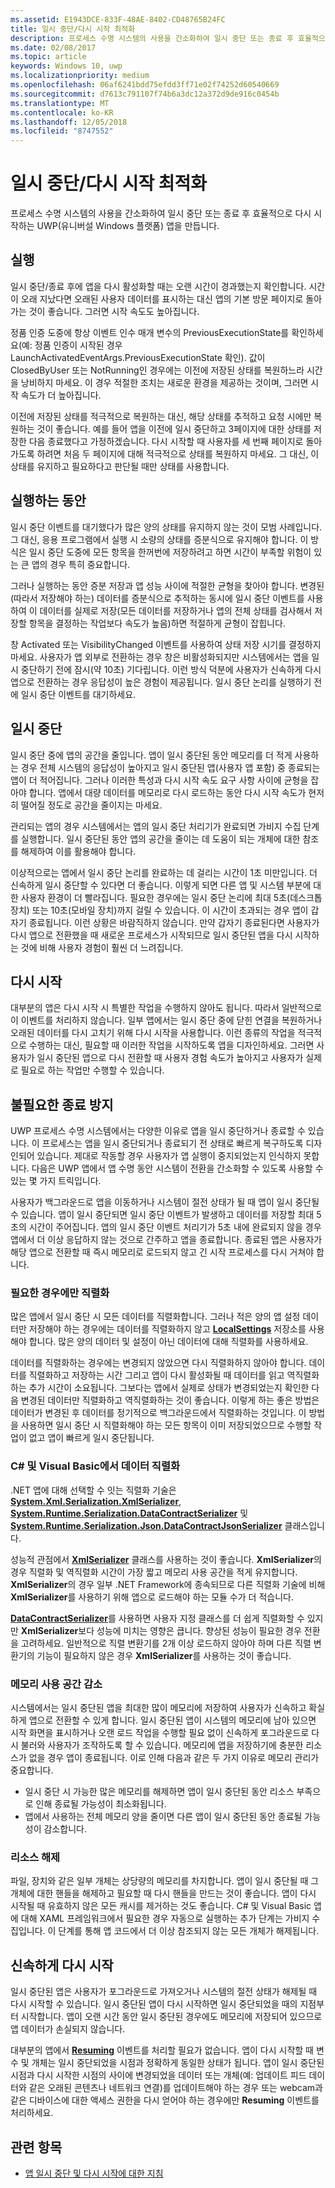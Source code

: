 ```yaml
---
ms.assetid: E1943DCE-833F-48AE-8402-CD48765B24FC
title: 일시 중단/다시 시작 최적화
description: 프로세스 수명 시스템의 사용을 간소화하여 일시 중단 또는 종료 후 효율적으로 다시 시작하는 UWP(유니버설 Windows 플랫폼) 앱을 만듭니다.
ms.date: 02/08/2017
ms.topic: article
keywords: Windows 10, uwp
ms.localizationpriority: medium
ms.openlocfilehash: 06af6241bdd75efdd3ff71e02f74252d60540669
ms.sourcegitcommit: d7613c791107f74b6a3dc12a372d9de916c0454b
ms.translationtype: MT
ms.contentlocale: ko-KR
ms.lasthandoff: 12/05/2018
ms.locfileid: "8747552"
---
```

# <a name="optimize-suspendresume"></a>일시 중단/다시 시작 최적화


프로세스 수명 시스템의 사용을 간소화하여 일시 중단 또는 종료 후 효율적으로 다시 시작하는 UWP(유니버설 Windows 플랫폼) 앱을 만듭니다.

## <a name="launch"></a>실행

일시 중단/종료 후에 앱을 다시 활성화할 때는 오랜 시간이 경과했는지 확인합니다. 시간이 오래 지났다면 오래된 사용자 데이터를 표시하는 대신 앱의 기본 방문 페이지로 돌아가는 것이 좋습니다. 그러면 시작 속도도 높아집니다.

정품 인증 도중에 항상 이벤트 인수 매개 변수의 PreviousExecutionState를 확인하세요(예: 정품 인증이 시작된 경우 LaunchActivatedEventArgs.PreviousExecutionState 확인). 값이 ClosedByUser 또는 NotRunning인 경우에는 이전에 저장된 상태를 복원하느라 시간을 낭비하지 마세요. 이 경우 적절한 조치는 새로운 환경을 제공하는 것이며, 그러면 시작 속도가 더 높아집니다.

이전에 저장된 상태를 적극적으로 복원하는 대신, 해당 상태를 추적하고 요청 시에만 복원하는 것이 좋습니다. 예를 들어 앱을 이전에 일시 중단하고 3페이지에 대한 상태를 저장한 다음 종료했다고 가정하겠습니다. 다시 시작할 때 사용자를 세 번째 페이지로 돌아가도록 하려면 처음 두 페이지에 대해 적극적으로 상태를 복원하지 마세요. 그 대신, 이 상태를 유지하고 필요하다고 판단될 때만 상태를 사용합니다.

## <a name="while-running"></a>실행하는 동안

일시 중단 이벤트를 대기했다가 많은 양의 상태를 유지하지 않는 것이 모범 사례입니다. 그 대신, 응용 프로그램에서 실행 시 소량의 상태를 증분식으로 유지해야 합니다. 이 방식은 일시 중단 도중에 모든 항목을 한꺼번에 저장하려고 하면 시간이 부족할 위험이 있는 큰 앱의 경우 특히 중요합니다.

그러나 실행하는 동안 증분 저장과 앱 성능 사이에 적절한 균형을 찾아야 합니다. 변경된(따라서 저장해야 하는) 데이터를 증분식으로 추적하는 동시에 일시 중단 이벤트를 사용하여 이 데이터를 실제로 저장(모든 데이터를 저장하거나 앱의 전체 상태를 검사해서 저장할 항목을 결정하는 작업보다 속도가 높음)하면 적절하게 균형이 잡힙니다.

창 Activated 또는 VisibilityChanged 이벤트를 사용하여 상태 저장 시기를 결정하지 마세요. 사용자가 앱 외부로 전환하는 경우 창은 비활성화되지만 시스템에서는 앱을 일시 중단하기 전에 잠시(약 10초) 기다립니다. 이런 방식 덕분에 사용자가 신속하게 다시 앱으로 전환하는 경우 응답성이 높은 경험이 제공됩니다. 일시 중단 논리를 실행하기 전에 일시 중단 이벤트를 대기하세요.

## <a name="suspend"></a>일시 중단

일시 중단 중에 앱의 공간을 줄입니다. 앱이 일시 중단된 동안 메모리를 더 적게 사용하는 경우 전체 시스템의 응답성이 높아지고 일시 중단된 앱(사용자 앱 포함) 중 종료되는 앱이 더 적어집니다. 그러나 이러한 특성과 다시 시작 속도 요구 사항 사이에 균형을 잡아야 합니다. 앱에서 대량 데이터를 메모리로 다시 로드하는 동안 다시 시작 속도가 현저히 떨어질 정도로 공간을 줄이지는 마세요.

관리되는 앱의 경우 시스템에서는 앱의 일시 중단 처리기가 완료되면 가비지 수집 단계를 실행합니다. 일시 중단된 동안 앱의 공간을 줄이는 데 도움이 되는 개체에 대한 참조를 해제하여 이를 활용해야 합니다.

이상적으로는 앱에서 일시 중단 논리를 완료하는 데 걸리는 시간이 1초 미만입니다. 더 신속하게 일시 중단할 수 있다면 더 좋습니다. 이렇게 되면 다른 앱 및 시스템 부분에 대한 사용자 환경이 더 빨라집니다. 필요한 경우에는 일시 중단 논리에 최대 5초(데스크톱 장치) 또는 10초(모바일 장치)까지 걸릴 수 있습니다. 이 시간이 초과되는 경우 앱이 갑자기 종료됩니다. 이런 상황은 바람직하지 않습니다. 만약 갑자기 종료된다면 사용자가 다시 앱으로 전환했을 때 새로운 프로세스가 시작되므로 일시 중단된 앱을 다시 시작하는 것에 비해 사용자 경험이 훨씬 더 느려집니다.

## <a name="resume"></a>다시 시작

대부분의 앱은 다시 시작 시 특별한 작업을 수행하지 않아도 됩니다. 따라서 일반적으로 이 이벤트를 처리하지 않습니다. 일부 앱에서는 일시 중단 중에 닫힌 연결을 복원하거나 오래된 데이터를 다시 고치기 위해 다시 시작을 사용합니다. 이런 종류의 작업을 적극적으로 수행하는 대신, 필요할 때 이러한 작업을 시작하도록 앱을 디자인하세요. 그러면 사용자가 일시 중단된 앱으로 다시 전환할 때 사용자 경험 속도가 높아지고 사용자가 실제로 필요로 하는 작업만 수행할 수 있습니다.

## <a name="avoid-unnecessary-termination"></a>불필요한 종료 방지

UWP 프로세스 수명 시스템에서는 다양한 이유로 앱을 일시 중단하거나 종료할 수 있습니다. 이 프로세스는 앱을 일시 중단되거나 종료되기 전 상태로 빠르게 복구하도록 디자인되어 있습니다. 제대로 작동할 경우 사용자가 앱 실행이 중지되었는지 인식하지 못합니다. 다음은 UWP 앱에서 앱 수명 동안 시스템이 전환을 간소화할 수 있도록 사용할 수 있는 몇 가지 트릭입니다.

사용자가 백그라운드로 앱을 이동하거나 시스템이 절전 상태가 될 때 앱이 일시 중단될 수 있습니다. 앱이 일시 중단되면 일시 중단 이벤트가 발생하고 데이터를 저장할 최대 5초의 시간이 주어집니다. 앱의 일시 중단 이벤트 처리기가 5초 내에 완료되지 않을 경우 앱에서 더 이상 응답하지 않는 것으로 간주하고 앱을 종료합니다. 종료된 앱은 사용자가 해당 앱으로 전환할 때 즉시 메모리로 로드되지 않고 긴 시작 프로세스를 다시 거쳐야 합니다.

### <a name="serialize-only-when-necessary"></a>필요한 경우에만 직렬화

많은 앱에서 일시 중단 시 모든 데이터를 직렬화합니다. 그러나 적은 양의 앱 설정 데이터만 저장해야 하는 경우에는 데이터를 직렬화하지 않고 [**LocalSettings**](https://msdn.microsoft.com/library/windows/apps/BR241622) 저장소를 사용해야 합니다. 많은 양의 데이터 및 설정이 아닌 데이터에 대해 직렬화를 사용하세요.

데이터를 직렬화하는 경우에는 변경되지 않았으면 다시 직렬화하지 않아야 합니다. 데이터를 직렬화하고 저장하는 시간 그리고 앱이 다시 활성화될 때 데이터를 읽고 역직렬화하는 추가 시간이 소요됩니다. 그보다는 앱에서 실제로 상태가 변경되었는지 확인한 다음 변경된 데이터만 직렬화하고 역직렬화하는 것이 좋습니다. 이렇게 하는 좋은 방법은 데이터가 변경된 후 데이터를 정기적으로 백그라운드에서 직렬화하는 것입니다. 이 방법을 사용하면 일시 중단 시 직렬화해야 하는 모든 항목이 이미 저장되었으므로 수행할 작업이 없고 앱이 빠르게 일시 중단됩니다.

### <a name="serializing-data-in-c-and-visual-basic"></a>C# 및 Visual Basic에서 데이터 직렬화

.NET 앱에 대해 선택할 수 잇는 직렬화 기술은 [**System.Xml.Serialization.XmlSerializer**](https://msdn.microsoft.com/library/windows/apps/xaml/system.xml.serialization.xmlserializer.aspx), [**System.Runtime.Serialization.DataContractSerializer**](https://msdn.microsoft.com/library/windows/apps/xaml/system.runtime.serialization.datacontractserializer.aspx) 및 [**System.Runtime.Serialization.Json.DataContractJsonSerializer**](https://msdn.microsoft.com/library/windows/apps/xaml/system.runtime.serialization.json.datacontractjsonserializer.aspx) 클래스입니다.

성능적 관점에서 [**XmlSerializer**](https://msdn.microsoft.com/library/windows/apps/xaml/system.xml.serialization.xmlserializer.aspx) 클래스를 사용하는 것이 좋습니다. **XmlSerializer**의 경우 직렬화 및 역직렬화 시간이 가장 짧고 메모리 사용 공간을 적게 유지합니다. **XmlSerializer**의 경우 일부 .NET Framework에 종속되므로 다른 직렬화 기술에 비해 **XmlSerializer**를 사용하기 위해 앱으로 로드해야 하는 모듈 수가 더 적습니다.

[**DataContractSerializer**](https://msdn.microsoft.com/library/windows/apps/xaml/system.runtime.serialization.datacontractserializer.aspx)를 사용하면 사용자 지정 클래스를 더 쉽게 직렬화할 수 있지만 **XmlSerializer**보다 성능에 미치는 영향은 큽니다. 향상된 성능이 필요한 경우 전환을 고려하세요. 일반적으로 직렬 변환기를 2개 이상 로드하지 않아야 하며 다른 직렬 변환기의 기능이 필요하지 않은 경우 **XmlSerializer**를 사용하는 것이 좋습니다.

### <a name="reduce-memory-footprint"></a>메모리 사용 공간 감소

시스템에서는 일시 중단된 앱을 최대한 많이 메모리에 저장하여 사용자가 신속하고 확실하게 앱으로 전환할 수 있게 합니다. 일시 중단된 앱이 시스템의 메모리에 남아 있으면 시작 화면을 표시하거나 오랜 로드 작업을 수행할 필요 없이 신속하게 포그라운드로 다시 불러와 사용자가 조작하도록 할 수 있습니다. 메모리에 앱을 저장하기에 충분한 리소스가 없을 경우 앱이 종료됩니다. 이로 인해 다음과 같은 두 가지 이유로 메모리 관리가 중요합니다.

-   일시 중단 시 가능한 많은 메모리를 해제하면 앱이 일시 중단된 동안 리소스 부족으로 인해 종료될 가능성이 최소화됩니다.
-   앱에서 사용하는 전체 메모리 양을 줄이면 다른 앱이 일시 중단된 동안 종료될 가능성이 감소합니다.

### <a name="release-resources"></a>리소스 해제

파일, 장치와 같은 일부 개체는 상당량의 메모리를 차지합니다. 앱이 일시 중단될 때 그 개체에 대한 핸들을 해제하고 필요할 때 다시 핸들을 만드는 것이 좋습니다. 앱이 다시 시작될 때 유효하지 않은 모든 캐시를 제거하는 것도 좋습니다. C# 및 Visual Basic 앱에 대해 XAML 프레임워크에서 필요한 경우 자동으로 실행하는 추가 단계는 가비지 수집입니다. 이 단계를 통해 앱 코드에서 더 이상 참조되지 않는 모든 개체가 해제됩니다.

## <a name="resume-quickly"></a>신속하게 다시 시작

일시 중단된 앱은 사용자가 포그라운드로 가져오거나 시스템의 절전 상태가 해제될 때 다시 시작할 수 있습니다. 일시 중단된 앱이 다시 시작하면 일시 중단되었을 때의 지점부터 시작합니다. 앱이 오랜 시간 동안 일시 중단된 경우에도 메모리에 저장되어 있으므로 앱 데이터가 손실되지 않습니다.

대부분의 앱에서 [**Resuming**](https://msdn.microsoft.com/library/windows/apps/BR205859) 이벤트를 처리할 필요가 없습니다. 앱이 다시 시작할 때 변수 및 개체는 일시 중단되었을 시점과 정확하게 동일한 상태가 됩니다. 앱이 일시 중단된 시점과 다시 시작한 시점의 사이에 변경되었을 데이터 또는 개체(예: 업데이트 피드 데이터와 같은 오래된 콘텐츠나 네트워크 연결)를 업데이트해야 하는 경우 또는 webcam과 같은 디바이스에 대한 액세스 권한을 다시 얻어야 하는 경우에만 **Resuming** 이벤트를 처리하세요.

## <a name="related-topics"></a>관련 항목

* [앱 일시 중단 및 다시 시작에 대한 지침](https://msdn.microsoft.com/library/windows/apps/Hh465088)
 

 




